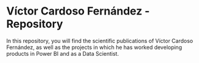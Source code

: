 # Víctor Cardoso Fernández - Repository

In this repository, you will find the scientific publications of Víctor Cardoso Fernández, as well as the projects in which he has worked developing products in Power BI and as a Data Scientist.

